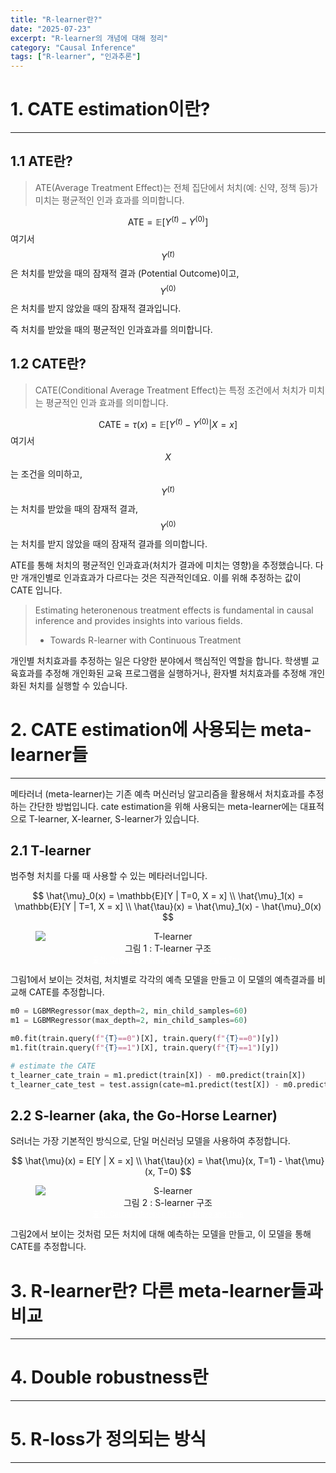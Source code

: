 ```yaml
---
title: "R-learner란?"
date: "2025-07-23"
excerpt: "R-learner의 개념에 대해 정리"
category: "Causal Inference"
tags: ["R-learner", "인과추론"]
---
```



# 1. CATE estimation이란?
---

## 1.1 ATE란?

> ATE(Average Treatment Effect)는 전체 집단에서 처치(예: 신약, 정책 등)가 미치는 평균적인 인과 효과를 의미합니다.

$$
\text{ATE} = \mathbb{E}[Y^{(t)} - Y^{(0)}]
$$
여기서 $$Y^{(t)}$$은 처치를 받았을 때의 잠재적 결과 (Potential Outcome)이고, $$Y^{(0)}$$은 처치를 받지 않았을 때의 잠재적 결과입니다.

즉 처치를 받았을 때의 평균적인 인과효과를 의미합니다.


## 1.2 CATE란?

> CATE(Conditional Average Treatment Effect)는 특정 조건에서 처치가 미치는 평균적인 인과 효과를 의미합니다.

$$
\text{CATE} = \tau(x) = \mathbb{E}[Y^{(t)} - Y^{(0)} | X = x]
$$
여기서 $$X$$는 조건을 의미하고, $$Y^{(t)}$$는 처치를 받았을 때의 잠재적 결과, $$Y^{(0)}$$는 처치를 받지 않았을 때의 잠재적 결과를 의미합니다.

ATE를 통해 처치의 평균적인 인과효과(처치가 결과에 미치는 영향)을 추정했습니다.
다만 개개인별로 인과효과가 다르다는 것은 직관적인데요. 이를 위해 추정하는 값이 CATE 입니다.

> Estimating heteronenous treatment effects is fundamental in causal inference and provides insights into various fields.
>
> - Towards R-learner with Continuous Treatment

개인별 처치효과를 추정하는 일은 다양한 분야에서 핵심적인 역할을 합니다.
학생별 교육효과를 추정해 개인화된 교육 프로그램을 실행하거나, 환자별 처치효과를 추정해 개인화된 처치를 실행할 수 있습니다.


# 2. CATE estimation에 사용되는 meta-learner들
---

메타러너 (meta-learner)는 기존 예측 머신러닝 알고리즘을 활용해서 처치효과를 추정하는 간단한 방법입니다.
cate estimation을 위해 사용되는 meta-learner에는 대표적으로 T-learner, X-learner, S-learner가 있습니다.

## 2.1 T-learner

범주형 처치를 다룰 때 사용할 수 있는 메타러너입니다.

$$
\hat{\mu}_0(x) = \mathbb{E}[Y | T=0, X = x] \\
\hat{\mu}_1(x) = \mathbb{E}[Y | T=1, X = x] \\
\hat{\tau}(x) = \hat{\mu}_1(x) - \hat{\mu}_0(x)
$$

<figure style="text-align: center;">
  <img src="/post/Causal_Inference/T-learner.png" alt="T-learner" style="display: block; margin: 0 auto;" />
  <figcaption style="text-align: center;">
    그림 1 : T-learner 구조<br/>
    <a href="https://matheusfacure.github.io/python-causality-handbook/21-Meta-Learners.html" target="_blank" style="font-size: 0.8em; color: #fff;">출처: Causal Inference for The Brave and True</a>
  </figcaption>
</figure>

그림1에서 보이는 것처럼, 처치별로 각각의 예측 모델을 만들고 이 모델의 예측결과를 비교해 CATE를 추정합니다.

```python
m0 = LGBMRegressor(max_depth=2, min_child_samples=60)
m1 = LGBMRegressor(max_depth=2, min_child_samples=60)

m0.fit(train.query(f"{T}==0")[X], train.query(f"{T}==0")[y])
m1.fit(train.query(f"{T}==1")[X], train.query(f"{T}==1")[y])

# estimate the CATE
t_learner_cate_train = m1.predict(train[X]) - m0.predict(train[X])
t_learner_cate_test = test.assign(cate=m1.predict(test[X]) - m0.predict(test[X]))
```

## 2.2 S-learner (aka, the Go-Horse Learner)

S러너는 가장 기본적인 방식으로, 단일 머신러닝 모델을 사용하여 추정합니다.

$$
\hat{\mu}(x) = E[Y | X = x] \\
\hat{\tau}(x) = \hat{\mu}(x, T=1) - \hat{\mu}(x, T=0)
$$

<figure style="text-align: center;">
  <img src="/post/Causal_Inference/S-learner.png" alt="S-learner" style="display: block; margin: 0 auto;" />
  <figcaption style="text-align: center;">
    그림 2 : S-learner 구조<br/>
    <a href="https://matheusfacure.github.io/python-causality-handbook/21-Meta-Learners.html" target="_blank" style="font-size: 0.8em; color: #fff;">출처: Causal Inference for The Brave and True</a>
  </figcaption>
</figure>

그림2에서 보이는 것처럼 모든 처치에 대해 예측하는 모델을 만들고, 이 모델을 통해 CATE를 추정합니다.









# 3. R-learner란? 다른 meta-learner들과 비교
---





# 4. Double robustness란
---





# 5. R-loss가 정의되는 방식
---

